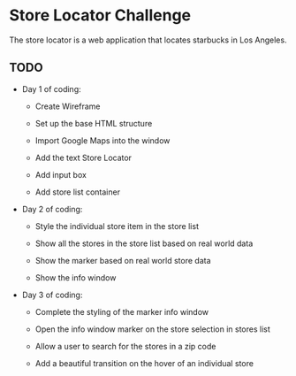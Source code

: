 # Store Locator Challenge

The store locator is a web application that locates starbucks in Los Angeles.


## TODO 
 * Day 1 of coding:
	- Create Wireframe 
	
	- Set up the base HTML structure       

	- Import Google Maps into the window  

	- Add the text Store Locator          

	- Add input box                        

	- Add store list container          

 * Day 2 of coding: 
	- Style the individual store item in the store list              

	- Show all the stores in the store list based on real world data  

	- Show the marker based on real world store data                

	- Show the info window 

 * Day 3 of coding:	
	- Complete the styling of the marker info window 

	- Open the info window marker on the store selection in stores list 

	- Allow a user to search for the stores in a zip code 

	- Add a beautiful transition on the hover of an individual store 


